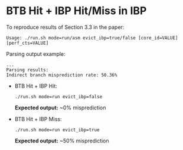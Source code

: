 # BTB Hit + IBP Hit/Miss in IBP

To reproduce results of Section 3.3 in the paper:
```
Usage: ./run.sh mode=run/asm evict_ibp=true/false [core_id=VALUE] [perf_cts=VALUE]
```

Parsing output example:
```
...
Parsing results:
Indirect branch misprediction rate: 50.36%
```

* BTB Hit + IBP Hit:
    ```
    ./run.sh mode=run evict_ibp=false
    ```
    **Expected output:** ~0% misprediction


* BTB Hit + IBP Miss:
    ```
    ./run.sh mode=run evict_ibp=true
    ```
    **Expected output:** ~50% misprediction
